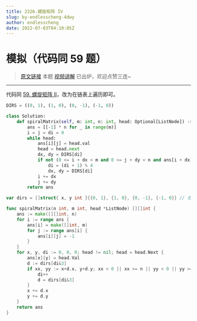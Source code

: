 ```yaml
---
title: 2326.螺旋矩阵 IV
slug: by-endlesscheng-4dwy
author: endlesscheng
date: 2022-07-03T04:10:05Z
---
```

# 模拟（代码同 59 题）
 
> [原文链接](https://leetcode.cn/problems/spiral-matrix-iv/solution/by-endlesscheng-4dwy)
本题 [视频讲解](https://www.bilibili.com/video/BV1Yf4y1Z7Ac) 已出炉，欢迎点赞三连~

---

代码同 [59. 螺旋矩阵 II](https://leetcode.cn/problems/spiral-matrix-ii/)，改为在链表上遍历即可。

```py [sol1-Python3]
DIRS = ((0, 1), (1, 0), (0, -1), (-1, 0))

class Solution:
    def spiralMatrix(self, m: int, n: int, head: Optional[ListNode]) -> List[List[int]]:
        ans = [[-1] * n for _ in range(m)]
        i = j = di = 0
        while head:
            ans[i][j] = head.val
            head = head.next
            dx, dy = DIRS[di]
            if not (0 <= i + dx < m and 0 <= j + dy < n and ans[i + dx][j + dy] == -1):
                di = (di + 1) % 4
                dx, dy = DIRS[di]
            i += dx
            j += dy
        return ans
```

```go [sol1-Go]
var dirs = []struct{ x, y int }{{0, 1}, {1, 0}, {0, -1}, {-1, 0}} // 右下左上

func spiralMatrix(n int, m int, head *ListNode) [][]int {
	ans := make([][]int, n)
	for i := range ans {
		ans[i] = make([]int, m)
		for j := range ans[i] {
			ans[i][j] = -1
		}
	}
	for x, y, di := 0, 0, 0; head != nil; head = head.Next {
		ans[x][y] = head.Val
		d := dirs[di&3]
		if xx, yy := x+d.x, y+d.y; xx < 0 || xx >= n || yy < 0 || yy >= m || ans[xx][yy] != -1 {
			di++
			d = dirs[di&3]
		}
		x += d.x
		y += d.y
	}
	return ans
}
```

